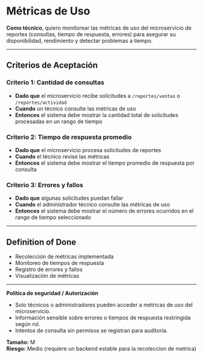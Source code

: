 # Métricas de Uso

**Como técnico**, quiero monitorear las métricas de uso del microservicio de reportes (consultas, tiempo de respuesta, errores) para asegurar su disponibilidad, rendimiento y detectar problemas a tiempo.

---

## Criterios de Aceptación

### Criterio 1: Cantidad de consultas
- **Dado que** el microservicio recibe solicitudes a `/reportes/ventas` o `/reportes/actividad`  
- **Cuando** un técnico consulte las métricas de uso  
- **Entonces** el sistema debe mostrar la cantidad total de solicitudes procesadas en un rango de tiempo

### Criterio 2: Tiempo de respuesta promedio
- **Dado que** el microservicio procesa solicitudes de reportes  
- **Cuando** el técnico revise las métricas  
- **Entonces** el sistema debe mostrar el tiempo promedio de respuesta por consulta

### Criterio 3: Errores y fallos
- **Dado que** algunas solicitudes puedan fallar  
- **Cuando** el administrador técnico consulte las métricas de uso  
- **Entonces** el sistema debe mostrar el número de errores ocurridos en el rango de tiempo seleccionado

---

## Definition of Done
- Recolección de métricas implementada  
- Monitoreo de tiempos de respuesta  
- Registro de errores y fallos  
- Visualización de métricas  

---

**Política de seguridad / Autorización**
- Solo técnicos o administradores pueden acceder a métricas de uso del microservicio.  
- Información sensible sobre errores o tiempos de respuesta restringida según rol.  
- Intentos de consulta sin permisos se registran para auditoría.

**Tamaño:** M  
**Riesgo:** Medio (requiere un backend estable para la recoleccion de  metrica)
  
